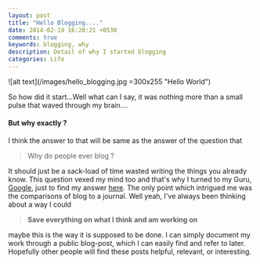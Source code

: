 ```yaml
---
layout: post
title: "Hello Blogging...."
date: 2014-02-19 16:20:21 +0530
comments: true
keywords: blogging, why
description: Detail of why I started blogging
categories: Life
---
```

![alt text](/images/hello_blogging.jpg =300x255 "Hello World")

So how did it start...Well what can I say, it was nothing more than a small pulse that waved through my brain....
<h4>But why exactly ?</h4>
I think the answer to that will be same as the answer of the question that
<blockquote>Why do people ever blog ?</blockquote>
It should just be a sack-load of time wasted writing the things you already know. This question vexed my mind too and that's why I turned to my Guru, <a href="https://www.google.com/search?q=why+do+you+blog">Google</a>, just to find my answer <a href="http://www.becomingminimalist.com/15-reasons-i-think-you-should-blog/">here</a>. The only point which intrigued me was the comparisons of blog to a journal.
Well yeah, I've always been thinking about a way I could
<blockquote><b>Save everything on what I think and am working on</b></blockquote>
maybe this is the way it is supposed to be done. I can simply document my work through a public blog-post, which I can easily find and refer to later. Hopefully other people will find these posts helpful, relevant, or interesting.
